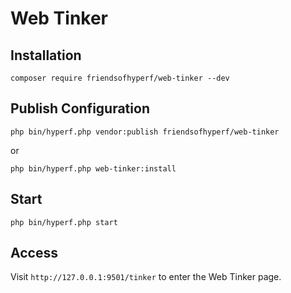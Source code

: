 # Web Tinker

## Installation

```shell
composer require friendsofhyperf/web-tinker --dev
```

## Publish Configuration

```shell
php bin/hyperf.php vendor:publish friendsofhyperf/web-tinker
```

or

```shell
php bin/hyperf.php web-tinker:install
```

## Start

```shell
php bin/hyperf.php start
```

## Access

Visit `http://127.0.0.1:9501/tinker` to enter the Web Tinker page.